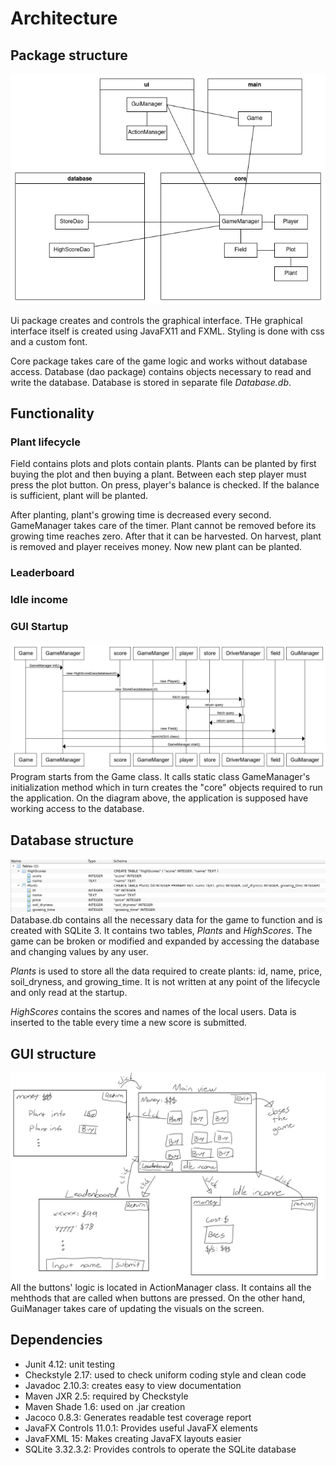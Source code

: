 # Architecture
## Package structure
![Class Diagram](images/class_diagram.png)

Ui package creates and controls the graphical interface. THe graphical interface itself is created using JavaFX11 and FXML. Styling is done with css and a custom font.

Core package takes care of the game logic and works without database access. Database (dao package) contains objects necessary to read and write the database. Database is stored in separate file *Database.db*.

## Functionality
### Plant lifecycle
Field contains plots and plots contain plants. Plants can be planted by first buying the plot and then buying a plant. Between each step player must press the plot button. On press, player's balance is checked. If the balance is sufficient, plant will be planted.

After planting, plant's growing time is decreased every second. GameManager takes care of the timer. Plant cannot be removed before its growing time reaches zero. After that it can be harvested. On harvest, plant is removed and player receives money. Now new plant can be planted.

### Leaderboard

### Idle income 

### GUI Startup
![Startup Diagram](images/startup.png)\
Program starts from the Game class. It calls static class GameManager's initialization method which in turn creates the "core" objects required to run the application. On the diagram above, the application is supposed have working access to the database.

## Database structure
![Database](images/database.png)
Database.db contains all the necessary data for the game to function and is created with SQLite 3. It contains two tables, *Plants* and *HighScores*. The game can be broken or modified and expanded by accessing the database and changing values by any user.

*Plants* is used to store all the data required to create plants: id, name, price, soil_dryness, and growing_time. It is not written at any point of the lifecycle and only read at the startup.

*HighScores* contains the scores and names of the local users. Data is inserted to the table every time a new score is submitted.

## GUI structure
![GUI](images/gui.png)
All the buttons' logic is located in ActionManager class. It contains all the mehthods that are called when buttons are pressed. On the other hand, GuiManager takes care of updating the visuals on the screen.

## Dependencies
* Junit 4.12: unit testing
* Checkstyle 2.17: used to check uniform coding style and clean code
* Javadoc 2.10.3: creates easy to view documentation
* Maven JXR 2.5: required by Checkstyle
* Maven Shade 1.6: used on .jar creation
* Jacoco 0.8.3: Generates readable test coverage report
* JavaFX Controls 11.0.1: Provides useful JavaFX elements
* JavaFXML 15: Makes creating JavaFX layouts easier
* SQLite 3.32.3.2: Provides controls to operate the SQLite database






